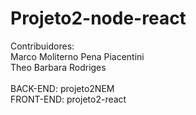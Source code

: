 # Projeto2-node-react

Contribuidores:<br/>
Marco Moliterno Pena Piacentini<br/>
Theo Barbara Rodriges<br/>
<br/>
BACK-END: projeto2NEM<br/>
FRONT-END: projeto2-react
